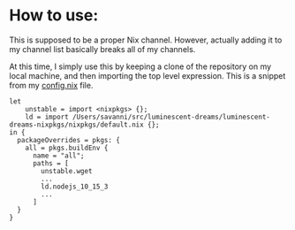 # How to use:

This is supposed to be a proper Nix channel. However, actually adding it to my channel list basically breaks all of my channels.

At this time, I simply use this by keeping a clone of the repository on my local machine, and then importing the top level expression. This is a snippet from my [config.nix](https://github.com/savannidgerinel/nix-shell/blob/sol/config.nix) file.

```
let
    unstable = import <nixpkgs> {};
    ld = import /Users/savanni/src/luminescent-dreams/luminescent-dreams-nixpkgs/nixpkgs/default.nix {};
in {
  packageOverrides = pkgs: {
    all = pkgs.buildEnv {
      name = "all";
      paths = [
        unstable.wget
        ...
        ld.nodejs_10_15_3
        ...
      ]
  }
}
```
